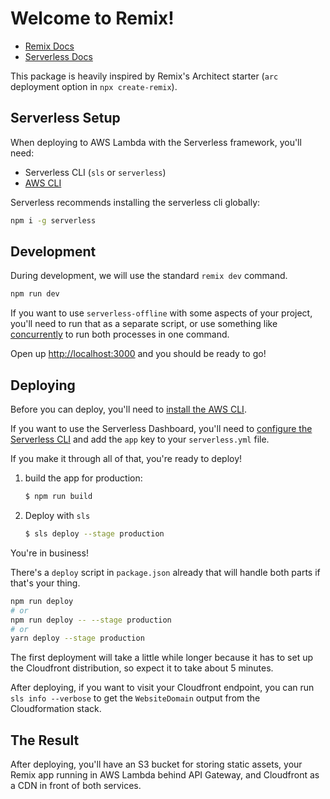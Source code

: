 # Welcome to Remix!

- [Remix Docs](https://remix.run/docs)
- [Serverless Docs]()

This package is heavily inspired by Remix's Architect starter (`arc` deployment option in `npx create-remix`).


## Serverless Setup

When deploying to AWS Lambda with the Serverless framework, you'll need:

- Serverless CLI (`sls` or `serverless`)
- [AWS CLI](https://docs.aws.amazon.com/cli/latest/userguide/install-cliv2.html)

Serverless recommends installing the serverless cli globally:

```sh
npm i -g serverless
```

## Development

During development, we will use the standard `remix dev` command.

```sh
npm run dev
```

If you want to use `serverless-offline` with some aspects of your project, you'll need to run that as a separate script, or use something like [concurrently](https://npm.im/concurrently) to run both processes in one command.

Open up [http://localhost:3000](http://localhost:3000) and you should be ready to go!

## Deploying

Before you can deploy, you'll need to [install the AWS CLI](https://docs.aws.amazon.com/cli/latest/userguide/install-cliv2.html).

If you want to use the Serverless Dashboard, you'll need to [configure the Serverless CLI](https://www.serverless.com/framework/docs/getting-started/) and add the `app` key to your `serverless.yml` file.

If you make it through all of that, you're ready to deploy!

1. build the app for production:

   ```sh
   $ npm run build
   ```

2. Deploy with `sls`

   ```sh
   $ sls deploy --stage production
   ```

You're in business!

There's a `deploy` script in `package.json` already that will handle both parts if that's your thing.

```sh
npm run deploy
# or
npm run deploy -- --stage production
# or
yarn deploy --stage production
```

The first deployment will take a little while longer because it has to set up the Cloudfront distribution, so expect it to take about 5 minutes.

After deploying, if you want to visit your Cloudfront endpoint, you can run `sls info --verbose` to get the `WebsiteDomain` output from the Cloudformation stack.

## The Result

After deploying, you'll have an S3 bucket for storing static assets, your Remix app running in AWS Lambda behind API Gateway, and Cloudfront as a CDN in front of both services.